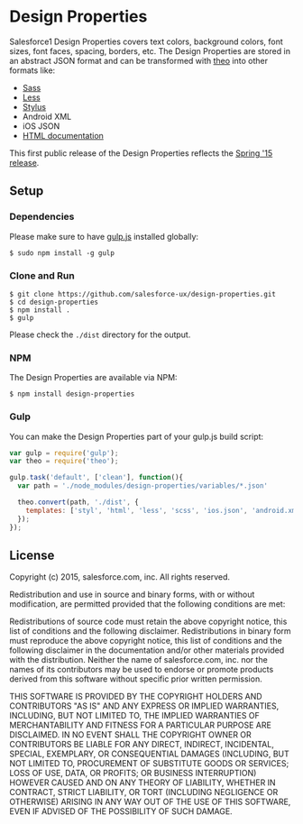 Design Properties
=================

Salesforce1 Design Properties covers text colors, background colors, font sizes, font faces, spacing, borders, etc.
The Design Properties are stored in an abstract JSON format and can be transformed with [theo](https://github.com/salesforce-ux/theo) into other formats like:
- [Sass](http://sass-lang.com)
- [Less](http://lesscss.org)
- [Stylus](http://learnboost.github.io/stylus)
- Android XML
- iOS JSON
- [HTML documentation](http://salesforce-ux.github.io/design-properties)

This first public release of the Design Properties reflects the [Spring '15 release](http://www.salesforce.com/customer-resources/releases/spring15/).

## Setup

### Dependencies

Please make sure to have [gulp.js](http://gulpjs.com/) installed globally:

    $ sudo npm install -g gulp

### Clone and Run

    $ git clone https://github.com/salesforce-ux/design-properties.git
    $ cd design-properties
    $ npm install .
    $ gulp

Please check the `./dist` directory for the output.

### NPM

The Design Properties are available via NPM:

    $ npm install design-properties

### Gulp

You can make the Design Properties part of your gulp.js build script:

```js
var gulp = require('gulp');
var theo = require('theo');

gulp.task('default', ['clean'], function(){
  var path = './node_modules/design-properties/variables/*.json'

  theo.convert(path, './dist', {
    templates: ['styl', 'html', 'less', 'scss', 'ios.json', 'android.xml'],
  });
});
```

## License

Copyright (c) 2015, salesforce.com, inc. All rights reserved.

Redistribution and use in source and binary forms, with or without modification, are permitted provided that the following conditions are met:

Redistributions of source code must retain the above copyright notice, this list of conditions and the following disclaimer.
Redistributions in binary form must reproduce the above copyright notice, this list of conditions and the following disclaimer in the documentation and/or other materials provided with the distribution.
Neither the name of salesforce.com, inc. nor the names of its contributors may be used to endorse or promote products derived from this software without specific prior written permission.

THIS SOFTWARE IS PROVIDED BY THE COPYRIGHT HOLDERS AND CONTRIBUTORS "AS IS" AND ANY EXPRESS OR IMPLIED WARRANTIES, INCLUDING, BUT NOT LIMITED TO, THE IMPLIED WARRANTIES OF MERCHANTABILITY AND FITNESS FOR A PARTICULAR PURPOSE ARE DISCLAIMED. IN NO EVENT SHALL THE COPYRIGHT OWNER OR CONTRIBUTORS BE LIABLE FOR ANY DIRECT, INDIRECT, INCIDENTAL, SPECIAL, EXEMPLARY, OR CONSEQUENTIAL DAMAGES (INCLUDING, BUT NOT LIMITED TO, PROCUREMENT OF SUBSTITUTE GOODS OR SERVICES; LOSS OF USE, DATA, OR PROFITS; OR BUSINESS INTERRUPTION) HOWEVER CAUSED AND ON ANY THEORY OF LIABILITY, WHETHER IN CONTRACT, STRICT LIABILITY, OR TORT (INCLUDING NEGLIGENCE OR OTHERWISE) ARISING IN ANY WAY OUT OF THE USE OF THIS SOFTWARE, EVEN IF ADVISED OF THE POSSIBILITY OF SUCH DAMAGE.
